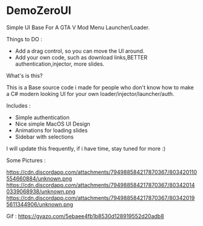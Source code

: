 # DemoZeroUI
Simple UI Base For A GTA V Mod Menu Launcher/Loader.


Things to DO : 
- Add a drag control, so you can move the UI around.
- Add your own code, such as download links,BETTER authentication,injector, more slides.


What's is this?

This is a Base source code i made for people who don't know how to make a C# modern looking UI for your own loader/injector/launcher/auth.


Includes :
- Simple authentication
- Nice simple MacOS UI Design
- Animations for loading slides
- Sidebar with selections


I will update this frequently, if i have time, stay tuned for more :)

Some Pictures : 

https://cdn.discordapp.com/attachments/794988584217870367/803420110554660884/unknown.png
https://cdn.discordapp.com/attachments/794988584217870367/803420140339068938/unknown.png
https://cdn.discordapp.com/attachments/794988584217870367/803420195611344906/unknown.png

Gif :
https://gyazo.com/5ebaee4fb1b8530d128919552d20adb8
